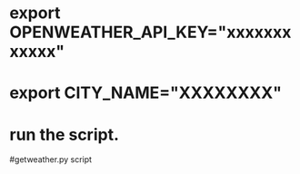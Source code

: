 # export OPENWEATHER_API_KEY="xxxxxxxxxxxx"
# export CITY_NAME="XXXXXXXX"
# run the script. 
#getweather.py script 
